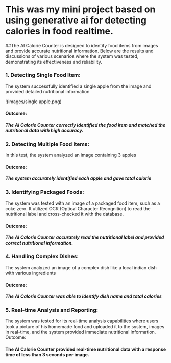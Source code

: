 # This was my mini project based on using generative ai for detecting calories in food realtime.
##The AI Calorie Counter is designed to identify food items from images and provide accurate nutritional information. Below are the results and discussions of various scenarios where the system was tested, demonstrating its effectiveness and reliability.

### 1. Detecting Single Food Item:
The system successfully identified a single apple from the image and provided detailed nutritional information

!(images/single apple.png)
#### Outcome:
##### The AI Calorie Counter correctly identified the food item and matched the nutritional data with high accuracy.

                                                              

### 2. Detecting Multiple Food Items:
In this test, the system analyzed an image containing 3 apples  
#### Outcome:
##### The system accurately identified each apple and gave total calorie 


 
                                                             




### 3. Identifying Packaged Foods:
The system was tested with an image of a packaged food item, such as a coke zero. It utilized OCR (Optical Character Recognition) to read the nutritional label and cross-checked it with the database.
#### Outcome:
##### The AI Calorie Counter accurately read the nutritional label and provided correct nutritional information.


                                                         










### 4. Handling Complex Dishes:
The system analyzed an image of a complex dish like a local indian dish with various ingredients

#### Outcome:
##### The AI Calorie Counter was able to identify dish name and total calories
                                                            








### 5. Real-time Analysis and Reporting:
The system was tested for its real-time analysis capabilities where users took a picture of his homemade food and uploaded it to the system, images in real-time, and the system provided immediate nutritional information.
Outcome:
#### The AI Calorie Counter provided real-time nutritional data with a response time of less than 3 seconds per image.                        
